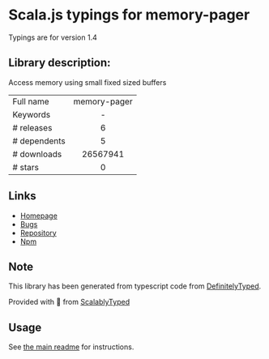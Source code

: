 
# Scala.js typings for memory-pager

Typings are for version 1.4

## Library description:
Access memory using small fixed sized buffers

|                    |                 |
| ------------------ | :-------------: |
| Full name          | memory-pager |
| Keywords           | - |
| # releases         | 6 |
| # dependents       | 5 |
| # downloads        | 26567941 |
| # stars            | 0 |

## Links
- [Homepage](https://github.com/mafintosh/memory-pager)
- [Bugs](https://github.com/mafintosh/memory-pager/issues)
- [Repository](https://github.com/mafintosh/memory-pager)
- [Npm](https://www.npmjs.com/package/memory-pager)
    


## Note
This library has been generated from typescript code from [DefinitelyTyped](https://definitelytyped.org).

Provided with :purple_heart: from [ScalablyTyped](https://github.com/oyvindberg/ScalablyTyped)

## Usage
See [the main readme](../../readme.md) for instructions.


